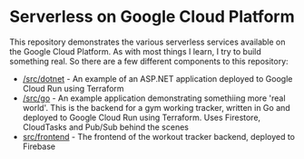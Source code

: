 # Serverless on Google Cloud Platform

This repository demonstrates the various serverless services available on the Google Cloud Platform. As with most things I learn, I try to build something real. So there are a few different components to this repository:

- [/src/dotnet](./src/dotnet/) - An example of an ASP.NET application deployed to Google Cloud Run using Terraform
- [/src/go](./src/go) - An example application demonstrating somethiing more 'real world'. This is the backend for a gym working tracker, written in Go and deployed to Google Cloud Run using Terraform. Uses Firestore, CloudTasks and Pub/Sub behind the scenes
- [src/frontend](./src//frontend/) - The frontend of the workout tracker backend, deployed to Firebase